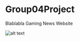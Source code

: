 # Group04Project
Blablabla Gaming News Website


![alt text](https://animated.name/uploads/posts/2016-08/1471201938_602.gif)
